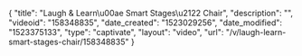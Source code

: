 {
    "title": "Laugh & Learn\u00ae Smart Stages\u2122 Chair",
    "description": "",
    "videoid": "158348835",
    "date_created": "1523029256",
    "date_modified": "1523375133",
    "type": "captivate",
    "layout": "video",
    "url": "\/v\/laugh-learn-smart-stages-chair\/158348835"
}